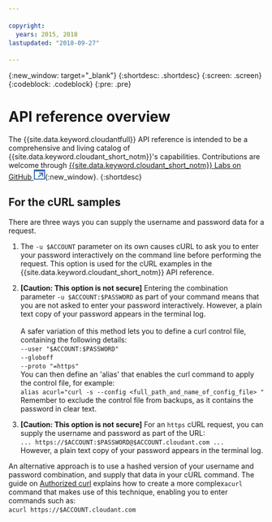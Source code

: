 ```yaml
---

copyright:
  years: 2015, 2018
lastupdated: "2018-09-27"

---
```


{:new_window: target="_blank"}
{:shortdesc: .shortdesc}
{:screen: .screen}
{:codeblock: .codeblock}
{:pre: .pre}

# API reference overview

The {{site.data.keyword.cloudantfull}} API reference is intended to be a comprehensive and living catalog of {{site.data.keyword.cloudant_short_notm}}'s capabilities.
Contributions are welcome through [{{site.data.keyword.cloudant_short_notm}} Labs on GitHub ![External link icon](../images/launch-glyph.svg "External link icon")](https://github.com/cloudant-labs/slate){:new_window}.
{:shortdesc}

## For the cURL samples

There are three ways you can supply the username and password data for a request.

1.	The `-u $ACCOUNT` parameter on its own causes
	cURL to ask you to enter your password interactively on the command line before performing the request.
	This option is used for the cURL examples in the {{site.data.keyword.cloudant_short_notm}} API reference.

2.	**[Caution: This option is not secure]** Entering the combination parameter `-u $ACCOUNT:$PASSWORD`
	as part of your command means that you are not asked to enter your password interactively.
	However,
	a plain text copy of your password appears in the terminal log.
	<br/>
	<br/>
	A safer variation of this method lets you to define a curl control file,
	containing the following details:<br/>
	`--user "$ACCOUNT:$PASSWORD"`<br/>
	`--globoff`<br/>
	`--proto "=https"`<br/>
	You can then define an 'alias' that enables the curl command to apply the control file,
	for example:<br/>
	`alias acurl="curl -s --config <full_path_and_name_of_config_file> "`<br/>
	Remember to exclude the control file from backups,
	as it contains the password in clear text.

3.	**[Caution: This option is not secure]** For an `https` cURL request,
	you can supply the username and password as part of the URL:<br/>
	`... https://$ACCOUNT:$PASSWORD@$ACCOUNT.cloudant.com ...`<br/>
	However, a plain text copy of your password appears in the terminal log.

An alternative approach is to use a hashed version of your username and password combination,
and supply that data in your cURL command.
The guide on [Authorized curl](../guides/acurl.html)
explains how to create a more complex`acurl` command that makes use of this technique,
enabling you to enter commands such as:<br/>
`acurl https://$ACCOUNT.cloudant.com`
